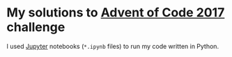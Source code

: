 # My solutions to [Advent of Code 2017](http://adventofcode.com/2017/about) challenge
I used [Jupyter](https://jupyter.org) notebooks (`*.ipynb` files) to run my code written in Python.
